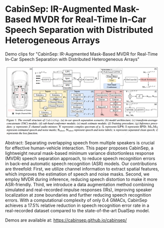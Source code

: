 # CabinSep: IR-Augmented Mask-Based MVDR for Real-Time In-Car Speech Separation with Distributed Heterogeneous Arrays
Demo clips for "CabinSep: IR-Augmented Mask-Based MVDR for Real-Time In-Car Speech Separation with Distributed Heterogeneous Arrays"

![framework](cabinsep_framework.png)

Abstract: Separating overlapping speech from multiple speakers is crucial for effective human-vehicle interaction. This paper proposes CabinSep, a lightweight neural mask-based minimum variance distortionless response (MVDR) speech separation approach, to reduce speech recognition errors in back-end automatic speech recognition (ASR) models. Our contributions are threefold: First, we utilize channel information to extract spatial features, which improves the estimation of speech and noise masks. Second, we employ MVDR during inference, reducing speech distortion to make it more ASR-friendly. Third, we introduce a data augmentation method combining simulated and real-recorded impulse responses (IRs), improving speaker localization at zone boundaries and further reducing speech recognition errors. With a computational complexity of only 0.4 GMACs, CabinSep achieves a 17.5% relative reduction in speech recognition error rate in a real-recorded dataset compared to the state-of-the-art DualSep model.

Demos are available at: https://cabinsep.github.io/cabinsep/
